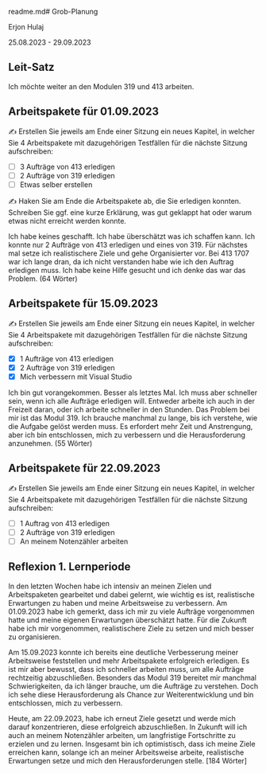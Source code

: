 readme.md# Grob-Planung

Erjon Hulaj

25.08.2023 - 29.09.2023

## Leit-Satz

Ich möchte weiter an den Modulen 319 und 413 arbeiten.

## Arbeitspakete für 01.09.2023

✍️ Erstellen Sie jeweils am Ende einer Sitzung ein neues Kapitel, in welcher Sie 4 Arbeitspakete mit dazugehörigen Testfällen für die nächste Sitzung aufschreiben:

- [ ] 3 Aufträge von 413 erledigen
- [ ] 2 Aufträge von 319 erledigen
- [ ] Etwas selber erstellen

✍️  Haken Sie am Ende die Arbeitspakete ab, die Sie erledigen konnten. Schreiben Sie ggf. eine kurze Erklärung, was gut geklappt hat oder warum etwas nicht erreicht werden konnte.

Ich habe keines geschafft. Ich habe überschätzt was ich schaffen kann. Ich konnte nur 2 Aufträge von 413 erledigen und eines von 319. Für nächstes mal setze ich realistischere Ziele und gehe Organisierter vor. Bei 413 1707 war ich lange dran, da ich nicht verstanden habe wie ich den Auftrag erledigen muss. Ich habe keine Hilfe gesucht und ich denke das war das Problem. (64 Wörter)


## Arbeitspakete für 15.09.2023

✍️ Erstellen Sie jeweils am Ende einer Sitzung ein neues Kapitel, in welcher Sie 4 Arbeitspakete mit dazugehörigen Testfällen für die nächste Sitzung aufschreiben:

- [x] 1 Aufträge von 413 erledigen
- [x] 2 Aufträge von 319 erledigen
- [x] Mich verbessern mit Visual Studio

Ich bin gut vorangekommen. Besser als letztes Mal. Ich muss aber schneller sein, wenn ich alle Aufträge erledigen will. Entweder arbeite ich auch in der Freizeit daran, oder ich arbeite schneller in den Stunden. Das Problem bei mir ist das Modul 319. Ich brauche manchmal zu lange, bis ich verstehe, wie die Aufgabe gelöst werden muss. Es erfordert mehr Zeit und Anstrengung, aber ich bin entschlossen, mich zu verbessern und die Herausforderung anzunehmen. (55 Wörter)

## Arbeitspakete für 22.09.2023

✍️ Erstellen Sie jeweils am Ende einer Sitzung ein neues Kapitel, in welcher Sie 4 Arbeitspakete mit dazugehörigen Testfällen für die nächste Sitzung aufschreiben:

- [ ] 1 Auftrag von 413 erledigen
- [ ] 2 Aufträge von 319 erledigen
- [ ] An meinem Notenzähler arbeiten

## Reflexion 1. Lernperiode

In den letzten Wochen habe ich intensiv an meinen Zielen und Arbeitspaketen gearbeitet und dabei gelernt, wie wichtig es ist, realistische Erwartungen zu haben und meine Arbeitsweise zu verbessern. Am 01.09.2023 habe ich gemerkt, dass ich mir zu viele Aufträge vorgenommen hatte und meine eigenen Erwartungen überschätzt hatte. Für die Zukunft habe ich mir vorgenommen, realistischere Ziele zu setzen und mich besser zu organisieren.

Am 15.09.2023 konnte ich bereits eine deutliche Verbesserung meiner Arbeitsweise feststellen und mehr Arbeitspakete erfolgreich erledigen. Es ist mir aber bewusst, dass ich schneller arbeiten muss, um alle Aufträge rechtzeitig abzuschließen. Besonders das Modul 319 bereitet mir manchmal Schwierigkeiten, da ich länger brauche, um die Aufträge zu verstehen. Doch ich sehe diese Herausforderung als Chance zur Weiterentwicklung und bin entschlossen, mich zu verbessern.

Heute, am 22.09.2023, habe ich erneut Ziele gesetzt und werde mich darauf konzentrieren, diese erfolgreich abzuschließen. In Zukunft will ich auch an meinem Notenzähler arbeiten, um langfristige Fortschritte zu erzielen und zu lernen. Insgesamt bin ich optimistisch, dass ich meine Ziele erreichen kann, solange ich an meiner Arbeitsweise arbeite, realistische Erwartungen setze und mich den Herausforderungen stelle. [184 Wörter]
